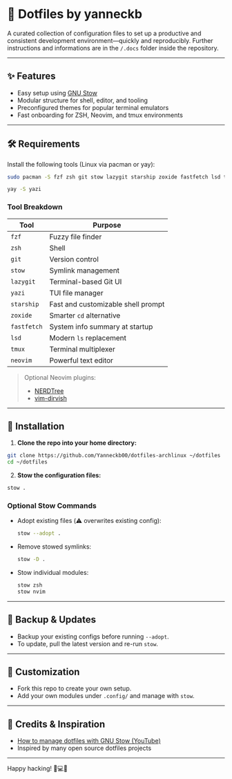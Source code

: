 # 📁 Dotfiles by yanneckb

A curated collection of configuration files to set up a productive and consistent development environment—quickly and reproducibly.
Further instructions and informations are in the `/.docs` folder inside the repository.

---

## ✨ Features

* Easy setup using [GNU Stow](https://www.gnu.org/software/stow/)
* Modular structure for shell, editor, and tooling
* Preconfigured themes for popular terminal emulators
* Fast onboarding for ZSH, Neovim, and tmux environments

---

## 🛠 Requirements

Install the following tools (Linux via pacman or yay):

```sh
sudo pacman -S fzf zsh git stow lazygit starship zoxide fastfetch lsd tmux neovim
```

```sh
yay -S yazi
```

### Tool Breakdown

| Tool        | Purpose                            |
| ----------- | ---------------------------------- |
| `fzf`       | Fuzzy file finder                  |
| `zsh`       | Shell                              |
| `git`       | Version control                    |
| `stow`      | Symlink management                 |
| `lazygit`   | Terminal-based Git UI              |
| `yazi`      | TUI file manager                   |
| `starship`  | Fast and customizable shell prompt |
| `zoxide`    | Smarter `cd` alternative           |
| `fastfetch` | System info summary at startup     |
| `lsd`       | Modern `ls` replacement            |
| `tmux`      | Terminal multiplexer               |
| `neovim`    | Powerful text editor               |

> Optional Neovim plugins:
>
> * [NERDTree](https://github.com/preservim/nerdtree)
> * [vim-dirvish](https://github.com/justinmk/vim-dirvish)

---

## 🚀 Installation

1. **Clone the repo into your home directory:**

```sh
git clone https://github.com/Yanneckb00/dotfiles-archlinux ~/dotfiles
cd ~/dotfiles
```

2. **Stow the configuration files:**

```sh
stow .
```

### Optional Stow Commands

* Adopt existing files (⚠️ overwrites existing config):

  ```sh
  stow --adopt .
  ```

* Remove stowed symlinks:

  ```sh
  stow -D .
  ```

* Stow individual modules:

  ```sh
  stow zsh
  stow nvim
  ```

---

## 💾 Backup & Updates

* Backup your existing configs before running `--adopt`.
* To update, pull the latest version and re-run `stow`.

---

## 🔧 Customization

* Fork this repo to create your own setup.
* Add your own modules under `.config/` and manage with `stow`.

---

## 🙏 Credits & Inspiration

* [How to manage dotfiles with GNU Stow (YouTube)](https://www.youtube.com/watch?v=y6XCebnB9gs)
* Inspired by many open source dotfiles projects

---

Happy hacking! 🧠💻🚀